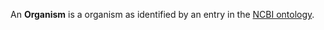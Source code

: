 An **Organism** is a organism as identified by an entry in the [NCBI ontology](http://www.ncbi.nlm.nih.gov/taxonomy).